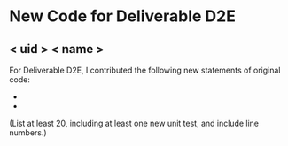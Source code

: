 # New Code for Deliverable D2E

## < uid > < name >

For Deliverable D2E, I contributed the following new statements of original code:

-
-

(List at least 20, including at least one new unit test, and include line numbers.)
